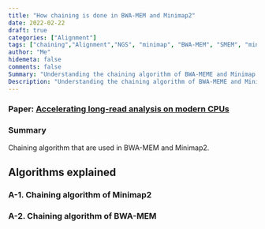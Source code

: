 ```yaml
---
title: "How chaining is done in BWA-MEM and Minimap2"
date: 2022-02-22
draft: true
categories: ["Alignment"]
tags: ["chaining","Alignment","NGS", "minimap", "BWA-MEM", "SMEM", "minimizer", "shortread"]
author: "Me"
hidemeta: false
comments: false
Summary: "Understanding the chaining algorithm of BWA-MEME and Minimap."
Description: "Understanding the chaining algorithm of BWA-MEME and Minimap."
---
```


### Paper: [Accelerating long-read analysis on modern CPUs](https://www.biorxiv.org/content/10.1101/2021.07.21.453294v2)
### Summary
Chaining algorithm that are used in BWA-MEM and Minimap2.

## Algorithms explained 

### A-1. Chaining algorithm of Minimap2


### A-2. Chaining algorithm of BWA-MEM